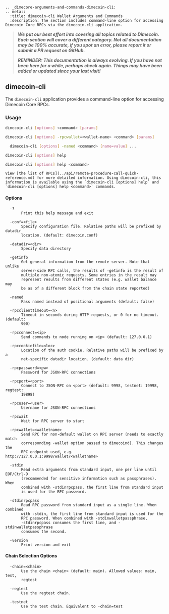 ```{eval-rst}
.. _dimecore-arguments-and-commands-dimecoin-cli:
.. meta::
  :title: dimecoin-cli Wallet Arguments and Commands
  :description: The section includes command-line option for accessing Dimecoin Core RPCs via the dimecoin-cli application.
```

> ***We put our best effort into covering all topics related to Dimecoin. Each section will cover a different category. Not all documentation may be 100% accurate, if you spot an error, please report it or submit a PR request on GitHub.***
>
> ***REMINDER: This documentation is always evolving. If you have not been here for a while, perhaps check again. Things may have been added or updated since your last visit!***

## dimecoin-cli

The `dimecoin-cli` application provides a command-line option for accessing Dimecoin Core RPCs.

### Usage

```bash Send command
dimecoin-cli [options] <command> [params]
```

```bash Send command using wallet
dimecoin-cli [options] -rpcwallet=<wallet-name> <command> [params]
```

```bash Send command (with named arguments)
  dimecoin-cli [options] -named <command> [name=value] ... 
```

```bash List commands
dimecoin-cli [options] help
```

```bash Get help for command
dimecoin-cli [options] help <command>
```

```{note}
View [the list of RPCs](../api/remote-procedure-call-quick-reference.md) for more detailed information. Using dimecoin-cli, this information is available using the `dimecoin-cli [options] help` and `dimecoin-cli [options] help <command>` commands.
```

#### Options

```text
  -?
       Print this help message and exit

  -conf=<file>
       Specify configuration file. Relative paths will be prefixed by datadir
       location. (default: dimecoin.conf)

  -datadir=<dir>
       Specify data directory

  -getinfo
       Get general information from the remote server. Note that unlike
       server-side RPC calls, the results of -getinfo is the result of
       multiple non-atomic requests. Some entries in the result may
       represent results from different states (e.g. wallet balance may
       be as of a different block from the chain state reported)

  -named
       Pass named instead of positional arguments (default: false)

  -rpcclienttimeout=<n>
       Timeout in seconds during HTTP requests, or 0 for no timeout. (default:
       900)

  -rpcconnect=<ip>
       Send commands to node running on <ip> (default: 127.0.0.1)

  -rpccookiefile=<loc>
       Location of the auth cookie. Relative paths will be prefixed by a
       net-specific datadir location. (default: data dir)

  -rpcpassword=<pw>
       Password for JSON-RPC connections

  -rpcport=<port>
       Connect to JSON-RPC on <port> (default: 9998, testnet: 19998, regtest:
       19898)

  -rpcuser=<user>
       Username for JSON-RPC connections

  -rpcwait
       Wait for RPC server to start

  -rpcwallet=<walletname>
       Send RPC for non-default wallet on RPC server (needs to exactly match
       corresponding -wallet option passed to dimecoind). This changes the
       RPC endpoint used, e.g. http://127.0.0.1:9998/wallet/<walletname>

  -stdin
       Read extra arguments from standard input, one per line until EOF/Ctrl-D
       (recommended for sensitive information such as passphrases). When
       combined with -stdinrpcpass, the first line from standard input
       is used for the RPC password.

  -stdinrpcpass
       Read RPC password from standard input as a single line. When combined
       with -stdin, the first line from standard input is used for the
       RPC password. When combined with -stdinwalletpassphrase,
       -stdinrpcpass consumes the first line, and -stdinwalletpassphrase
       consumes the second.

  -version
       Print version and exit
```

#### Chain Selection Options

```text
  -chain=<chain>
       Use the chain <chain> (default: main). Allowed values: main, test,
       regtest

  -regtest
       Use the regtest chain.

  -testnet
       Use the test chain. Equivalent to -chain=test
```
